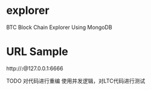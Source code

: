 # explorer
BTC Block Chain Explorer 
Using MongoDB

# URL Sample
http://***:***@127.0.0.1:6666

TODO
对代码进行重编
使用并发逻辑，对LTC代码进行测试
